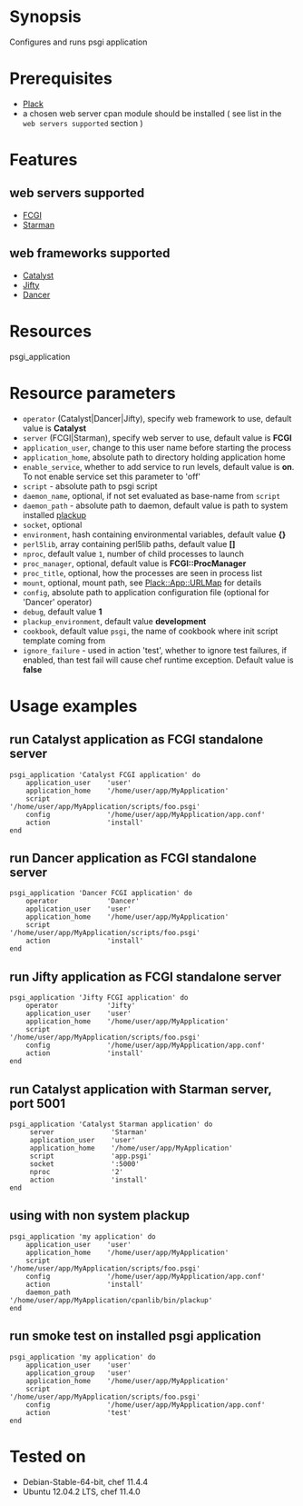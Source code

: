 # Synopsis

Configures and runs psgi application

# Prerequisites
* [Plack](http://search.cpan.org/perldoc?Plack)
* a chosen web server cpan module should be installed ( see  list in the `web servers supported` section )

# Features

## web servers supported
- [FCGI](http://search.cpan.org/perldoc?FCGI)
- [Starman](http://search.cpan.org/perldoc?Starman) 

## web frameworks supported
- [Catalyst](http://search.cpan.org/perldoc?Catalyst)
- [Jifty](http://search.cpan.org/perldoc?Jifty)
- [Dancer](http://search.cpan.org/perldoc?Dancer)


# Resources
psgi_application

# Resource parameters
- `operator` (Catalyst|Dancer|Jifty), specify web framework to use, default value is **Catalyst**
- `server` (FCGI|Starman), specify web server to use, default value is **FCGI**
- `application_user`, change to this user name before starting the process
- `application_home`, absolute path to directory holding application home
- `enable_service`, whether to add service to run levels, default value is **on**. To not enable service set this parameter to 'off'
- `script` - absolute path to psgi script
- `daemon_name`, optional, if not set evaluated as base-name from `script` 
- `daemon_path` - absolute path to daemon, default value is path to system installed [plackup](http://search.cpan.org/perldoc?plackup)
- `socket`, optional
- `environment`, hash containing environmental variables, default value **{}**
- `perl5lib`, array containing perl5lib paths, default value **[]**
- `nproc`, default value `1`, number of child processes to launch
- `proc_manager`, optional, default value is **FCGI::ProcManager**
- `proc_title`, optional, how the processes are seen in process list
- `mount`, optional, mount path, see [Plack::App::URLMap](http://search.cpan.org/perldoc?Plack%3A%3AApp%3A%3AURLMap) for details 
- `config`, absolute path to application configuration file (optional for 'Dancer' operator)
- `debug`, default value **1**
- `plackup_environment`, default value **development**
- `cookbook`, default value `psgi`, the name of cookbook where init script template coming from
- `ignore_failure` - used in action 'test', whether to ignore test failures, if enabled, than test fail will cause chef runtime exception. Default value is **false**

# Usage examples

## run Catalyst application as FCGI standalone server

    psgi_application 'Catalyst FCGI application' do
        application_user    'user'
        application_home    '/home/user/app/MyApplication'
        script              '/home/user/app/MyApplication/scripts/foo.psgi'
        config              '/home/user/app/MyApplication/app.conf'
        action              'install'      
    end

## run Dancer application as FCGI standalone server

    psgi_application 'Dancer FCGI application' do
        operator            'Dancer'
        application_user    'user'
        application_home    '/home/user/app/MyApplication'
        script              '/home/user/app/MyApplication/scripts/foo.psgi'
        action              'install'      
    end

## run Jifty application as FCGI standalone server

    psgi_application 'Jifty FCGI application' do
        operator            'Jifty'
        application_user    'user'
        application_home    '/home/user/app/MyApplication'
        script              '/home/user/app/MyApplication/scripts/foo.psgi'
        config              '/home/user/app/MyApplication/app.conf'
        action              'install'      
    end

## run Catalyst application with Starman server, port 5001

    psgi_application 'Catalyst Starman application' do
         server              'Starman'
         application_user    'user'
         application_home    '/home/user/app/MyApplication'
         script              'app.psgi'
         socket              ':5000'
         nproc               '2'
         action              'install'
    end

## using with non system plackup

    psgi_application 'my application' do
        application_user    'user'
        application_home    '/home/user/app/MyApplication'
        script              '/home/user/app/MyApplication/scripts/foo.psgi'
        config              '/home/user/app/MyApplication/app.conf'
        action              'install'
        daemon_path         '/home/user/app/MyApplication/cpanlib/bin/plackup'      
    end

## run smoke test on installed psgi application 

    psgi_application 'my application' do
        application_user    'user'
        application_group   'user'
        application_home    '/home/user/app/MyApplication'
        script              '/home/user/app/MyApplication/scripts/foo.psgi'
        config              '/home/user/app/MyApplication/app.conf'
        action              'test'
    end



# Tested on
* Debian-Stable-64-bit, chef 11.4.4
* Ubuntu 12.04.2 LTS, chef 11.4.0


